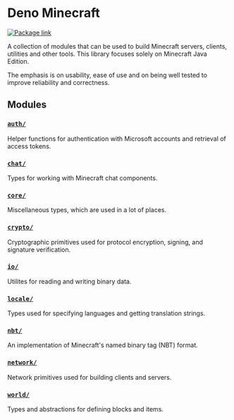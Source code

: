 # Deno Minecraft

[![Package link](https://deno.land/badge/minecraft_lib/version)](https://deno.land/x/minecraft_lib)

A collection of modules that can be used to build Minecraft servers, clients, utilities and other tools. This library focuses solely on Minecraft Java Edition.

The emphasis is on usability, ease of use and on being well tested to improve reliability and correctness.

## Modules

### [`auth/`](https://deno.land/x/minecraft_lib/auth/)

Helper functions for authentication with Microsoft accounts and retrieval of access tokens.

### [`chat/`](https://deno.land/x/minecraft_lib/chat/)

Types for working with Minecraft chat components.

### [`core/`](https://deno.land/x/minecraft_lib/core/)

Miscellaneous types, which are used in a lot of places.

### [`crypto/`](https://deno.land/x/minecraft_lib/crypto/)

Cryptographic primitives used for protocol encryption, signing, and signature verification.

### [`io/`](https://deno.land/x/minecraft_lib/io/)

Utilites for reading and writing binary data.

### [`locale/`](https://deno.land/x/minecraft_lib/locale/)

Types used for specifying languages and getting translation strings.

### [`nbt/`](https://deno.land/x/minecraft_lib/nbt/)

An implementation of Minecraft's named binary tag (NBT) format.

### [`network/`](https://deno.land/x/minecraft_lib/network/)

Network primitives used for building clients and servers.

### [`world/`](https://deno.land/x/minecraft_lib/world/)

Types and abstractions for defining blocks and items.

